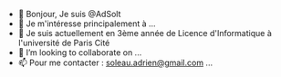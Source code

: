- 👋 Bonjour, Je suis @AdSolt
- 👀 Je m'intéresse principalement à ...
- 🌱 Je suis actuellement en 3ème année de Licence d'Informatique à l'université de Paris Cité  
- 💞️ I’m looking to collaborate on ...
- 📫 Pour me contacter : soleau.adrien@gmail.com ...

<!---
AdSolt/AdSolt is a ✨ special ✨ repository because its `README.md` (this file) appears on your GitHub profile.
You can click the Preview link to take a look at your changes.
--->
